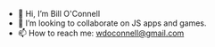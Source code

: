 - 👋 Hi, I’m Bill O'Connell
- 💞️ I’m looking to collaborate on JS apps and games.
- 📫 How to reach me: wdoconnell@gmail.com

<!---
wdoconnell/wdoconnell is a ✨ special ✨ repository because its `README.md` (this file) appears on your GitHub profile.
You can click the Preview link to take a look at your changes.
--->
